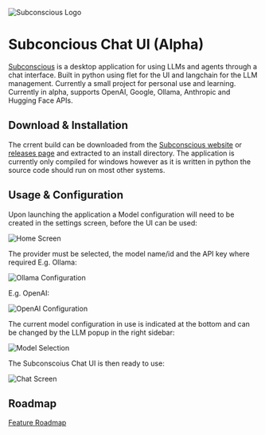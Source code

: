 ![Subconscious Logo](./docs/banner.png)

# Subconcious Chat UI (Alpha)

[Subconscious](https://subconscious.chat) is a desktop application for using LLMs and agents through a chat interface. Built in python using flet for the UI and langchain for the LLM management. Currently a small project for personal use and learning. Currently in alpha, supports OpenAI, Google, Ollama, Anthropic and Hugging Face APIs.

## Download & Installation

The crrent build can be downloaded from the [Subconscious website](https://subconscious.chat) or [releases page](https://github.com/baebranch/subconscious/releases) and extracted to an install directory. The application is currently only compiled for windows however as it is written in python the source code should run on most other systems.

## Usage & Configuration

Upon launching the application a Model configuration will need to be created in the settings screen, before the UI can be used:

![Home Screen](./docs/home.png)

The provider must be selected, the model name/id and the API key where required E.g. Ollama:

![Ollama Configuration](./docs/ollama_settings.png)

E.g. OpenAI:

![OpenAI Configuration](./docs/openai_settings.png)

The current model configuration in use is indicated at the bottom and can be changed by the LLM popup in the right sidebar:

![Model Selection](./docs/switch_model.png)

The Subconscoius Chat UI is then ready to use:

![Chat Screen](./docs/chat_usage.png)

## Roadmap

[Feature Roadmap](./docs/Feature_Roadmap.md)